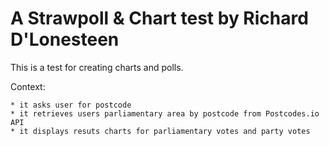 # A Strawpoll & Chart test by Richard D'Lonesteen

This is a test for creating charts and polls.

Context:

	* it asks user for postcode
	* it retrieves users parliamentary area by postcode from Postcodes.io API
	* it displays resuts charts for parliamentary votes and party votes